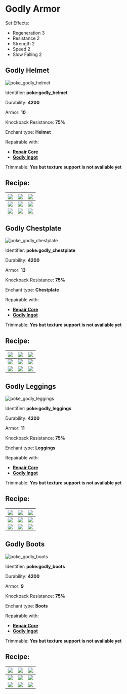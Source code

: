 # Godly Armor

Set Effects:

* Regeneration 3
* Resistance 2
* Strength 2
* Speed 2
* Slow Falling 2

## Godly Helmet

![poke\_godly\_helmet](https://github.com/ItsMePok/PFE/assets/136857747/d3bd3182-a8f9-460c-902a-ac6d67ed8596)

Identifier: **poke:godly\_helmet**

Durability: **4200**

Armor: **10**

Knockback Resistance: **75%**

Enchant type: **Helmet**

Repairable with:

* [**Repair Core**](https://pfewiki.gitbook.io/home/items/cores/repair-core)
* [**Godly Ingot**](https://pfewiki.gitbook.io/home/items/ingots/godly-ingot)

Trimmable: **Yes but texture support is not available yet**

## Recipe:

| [![](https://github.com/user-attachments/assets/0385265a-6aca-412c-b8d4-b1619357bfee)](https://github.com/ItsMePok/PFE/wiki/Godly-Block) | [![](https://github.com/ItsMePok/PFE/assets/136857747/e0957c68-25ab-47ac-b92d-d8f3d6ef0a85)](https://github.com/ItsMePok/PFE/wiki/Knightling-Helmet)      | [![](https://github.com/user-attachments/assets/0385265a-6aca-412c-b8d4-b1619357bfee)](https://github.com/ItsMePok/PFE/wiki/Godly-Block) |
| ---------------------------------------------------------------------------------------------------------------------------------------- | --------------------------------------------------------------------------------------------------------------------------------------------------------- | ---------------------------------------------------------------------------------------------------------------------------------------- |
| [![](https://github.com/user-attachments/assets/0385265a-6aca-412c-b8d4-b1619357bfee)](https://github.com/ItsMePok/PFE/wiki/Godly-Block) | [![](https://github.com/ItsMePok/PFE/assets/136857747/cd2e69eb-3e99-470c-89c4-ddf91c05de21)](https://github.com/ItsMePok/PFE/wiki/Diamond-Upgrade-Core)   | [![](https://github.com/user-attachments/assets/0385265a-6aca-412c-b8d4-b1619357bfee)](https://github.com/ItsMePok/PFE/wiki/Godly-Block) |
| [![](https://github.com/user-attachments/assets/0385265a-6aca-412c-b8d4-b1619357bfee)](https://github.com/ItsMePok/PFE/wiki/Godly-Block) | [![](https://github.com/ItsMePok/PFE/assets/136857747/7ed92578-774d-4c87-9c03-8001537844fc)](https://github.com/ItsMePok/PFE/wiki/Holy-Armor#holy-helmet) | [![](https://github.com/user-attachments/assets/0385265a-6aca-412c-b8d4-b1619357bfee)](https://github.com/ItsMePok/PFE/wiki/Godly-Block) |

## Godly Chestplate

![poke\_godly\_chestplate](https://github.com/ItsMePok/PFE/assets/136857747/d58140d1-d765-4300-9b9c-1e3b687d3502)

Identifier: **poke:godly\_chestplate**

Durability: **4200**

Armor: **13**

Knockback Resistance: **75%**

Enchant type: **Chestplate**

Repairable with:

* [**Repair Core**](https://pfewiki.gitbook.io/home/items/cores/repair-core)
* [**Godly Ingot**](https://pfewiki.gitbook.io/home/items/ingots/godly-ingot)

Trimmable: **Yes but texture support is not available yet**

## Recipe:

| [![](https://github.com/user-attachments/assets/0385265a-6aca-412c-b8d4-b1619357bfee)](https://github.com/ItsMePok/PFE/wiki/Godly-Block) | [![](https://github.com/user-attachments/assets/0385265a-6aca-412c-b8d4-b1619357bfee)](https://github.com/ItsMePok/PFE/wiki/Godly-Block)                      | [![](https://github.com/user-attachments/assets/0385265a-6aca-412c-b8d4-b1619357bfee)](https://github.com/ItsMePok/PFE/wiki/Godly-Block) |
| ---------------------------------------------------------------------------------------------------------------------------------------- | ------------------------------------------------------------------------------------------------------------------------------------------------------------- | ---------------------------------------------------------------------------------------------------------------------------------------- |
| [![](https://github.com/user-attachments/assets/0385265a-6aca-412c-b8d4-b1619357bfee)](https://github.com/ItsMePok/PFE/wiki/Godly-Block) | [![](https://github.com/ItsMePok/PFE/assets/136857747/cd2e69eb-3e99-470c-89c4-ddf91c05de21)](https://github.com/ItsMePok/PFE/wiki/Diamond-Upgrade-Core)       | [![](https://github.com/user-attachments/assets/0385265a-6aca-412c-b8d4-b1619357bfee)](https://github.com/ItsMePok/PFE/wiki/Godly-Block) |
| [![](https://github.com/user-attachments/assets/0385265a-6aca-412c-b8d4-b1619357bfee)](https://github.com/ItsMePok/PFE/wiki/Godly-Block) | [![](https://github.com/ItsMePok/PFE/assets/136857747/33f98e47-a8b1-4a42-82bb-19195a846782)](https://github.com/ItsMePok/PFE/wiki/Holy-Armor#holy-chestplate) | [![](https://github.com/user-attachments/assets/0385265a-6aca-412c-b8d4-b1619357bfee)](https://github.com/ItsMePok/PFE/wiki/Godly-Block) |

## Godly Leggings

![poke\_godly\_leggings](https://github.com/ItsMePok/PFE/assets/136857747/9bf914d7-0d49-4fc9-a0a9-65048893119f)

Identifier: **poke:godly\_leggings**

Durability: **4200**

Armor: **11**

Knockback Resistance: **75%**

Enchant type: **Leggings**

Repairable with:

* [**Repair Core**](https://pfewiki.gitbook.io/home/items/cores/repair-core)
* [**Godly Ingot**](https://pfewiki.gitbook.io/home/items/ingots/godly-ingot)

Trimmable: **Yes but texture support is not available yet**

## Recipe:

| [![](https://github.com/user-attachments/assets/0385265a-6aca-412c-b8d4-b1619357bfee)](https://github.com/ItsMePok/PFE/wiki/Godly-Block) | [![](https://github.com/user-attachments/assets/0385265a-6aca-412c-b8d4-b1619357bfee)](https://github.com/ItsMePok/PFE/wiki/Godly-Block)                    | [![](https://github.com/user-attachments/assets/0385265a-6aca-412c-b8d4-b1619357bfee)](https://github.com/ItsMePok/PFE/wiki/Godly-Block) |
| ---------------------------------------------------------------------------------------------------------------------------------------- | ----------------------------------------------------------------------------------------------------------------------------------------------------------- | ---------------------------------------------------------------------------------------------------------------------------------------- |
| [![](https://github.com/user-attachments/assets/0385265a-6aca-412c-b8d4-b1619357bfee)](https://github.com/ItsMePok/PFE/wiki/Godly-Block) | [![](https://github.com/ItsMePok/PFE/assets/136857747/cd2e69eb-3e99-470c-89c4-ddf91c05de21)](https://github.com/ItsMePok/PFE/wiki/Diamond-Upgrade-Core)     | [![](https://github.com/user-attachments/assets/0385265a-6aca-412c-b8d4-b1619357bfee)](https://github.com/ItsMePok/PFE/wiki/Godly-Block) |
| [![](https://github.com/user-attachments/assets/0385265a-6aca-412c-b8d4-b1619357bfee)](https://github.com/ItsMePok/PFE/wiki/Godly-Block) | [![](https://github.com/ItsMePok/PFE/assets/136857747/825a7674-f048-46b2-923c-69cba433ad3b)](https://github.com/ItsMePok/PFE/wiki/Holy-Armor#holy-leggings) | [![](https://github.com/user-attachments/assets/0385265a-6aca-412c-b8d4-b1619357bfee)](https://github.com/ItsMePok/PFE/wiki/Godly-Block) |

## Godly Boots

![poke\_godly\_boots](https://github.com/ItsMePok/PFE/assets/136857747/fa056ad2-32b3-43fd-b14a-9e5ffe162d53)

Identifier: **poke:godly\_boots**

Durability: **4200**

Armor: **9**

Knockback Resistance: **75%**

Enchant type: **Boots**

Repairable with:

* [**Repair Core**](https://pfewiki.gitbook.io/home/items/cores/repair-core)
* [**Godly Ingot**](https://pfewiki.gitbook.io/home/items/ingots/godly-ingot)

Trimmable: **Yes but texture support is not available yet**

## Recipe:

| [![](https://github.com/user-attachments/assets/0385265a-6aca-412c-b8d4-b1619357bfee)](https://github.com/ItsMePok/PFE/wiki/Godly-Block) | [![](https://github.com/user-attachments/assets/0385265a-6aca-412c-b8d4-b1619357bfee)](https://github.com/ItsMePok/PFE/wiki/Godly-Block)                 | [![](https://github.com/user-attachments/assets/0385265a-6aca-412c-b8d4-b1619357bfee)](https://github.com/ItsMePok/PFE/wiki/Godly-Block) |
| ---------------------------------------------------------------------------------------------------------------------------------------- | -------------------------------------------------------------------------------------------------------------------------------------------------------- | ---------------------------------------------------------------------------------------------------------------------------------------- |
| [![](https://github.com/user-attachments/assets/0385265a-6aca-412c-b8d4-b1619357bfee)](https://github.com/ItsMePok/PFE/wiki/Godly-Block) | [![](https://github.com/ItsMePok/PFE/assets/136857747/cd2e69eb-3e99-470c-89c4-ddf91c05de21)](https://github.com/ItsMePok/PFE/wiki/Diamond-Upgrade-Core)  | [![](https://github.com/user-attachments/assets/0385265a-6aca-412c-b8d4-b1619357bfee)](https://github.com/ItsMePok/PFE/wiki/Godly-Block) |
| [![](https://github.com/user-attachments/assets/0385265a-6aca-412c-b8d4-b1619357bfee)](https://github.com/ItsMePok/PFE/wiki/Godly-Block) | [![](https://github.com/ItsMePok/PFE/assets/136857747/105ca767-f943-4e0b-bbcc-2edbfc296469)](https://github.com/ItsMePok/PFE/wiki/Holy-Armor#holy-boots) | [![](https://github.com/user-attachments/assets/0385265a-6aca-412c-b8d4-b1619357bfee)](https://github.com/ItsMePok/PFE/wiki/Godly-Block) |
